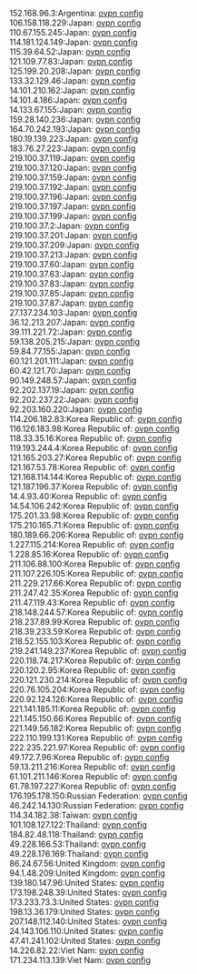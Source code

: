152.168.96.3:Argentina: [ovpn config](vpn/152_168_96_3.ovpn)  
106.158.118.229:Japan: [ovpn config](vpn/106_158_118_229.ovpn)  
110.67.155.245:Japan: [ovpn config](vpn/110_67_155_245.ovpn)  
114.181.124.149:Japan: [ovpn config](vpn/114_181_124_149.ovpn)  
115.39.64.52:Japan: [ovpn config](vpn/115_39_64_52.ovpn)  
121.109.77.83:Japan: [ovpn config](vpn/121_109_77_83.ovpn)  
125.199.20.208:Japan: [ovpn config](vpn/125_199_20_208.ovpn)  
133.32.129.46:Japan: [ovpn config](vpn/133_32_129_46.ovpn)  
14.101.210.162:Japan: [ovpn config](vpn/14_101_210_162.ovpn)  
14.101.4.186:Japan: [ovpn config](vpn/14_101_4_186.ovpn)  
14.133.67.155:Japan: [ovpn config](vpn/14_133_67_155.ovpn)  
159.28.140.236:Japan: [ovpn config](vpn/159_28_140_236.ovpn)  
164.70.242.193:Japan: [ovpn config](vpn/164_70_242_193.ovpn)  
180.19.139.223:Japan: [ovpn config](vpn/180_19_139_223.ovpn)  
183.76.27.223:Japan: [ovpn config](vpn/183_76_27_223.ovpn)  
219.100.37.119:Japan: [ovpn config](vpn/219_100_37_119.ovpn)  
219.100.37.120:Japan: [ovpn config](vpn/219_100_37_120.ovpn)  
219.100.37.159:Japan: [ovpn config](vpn/219_100_37_159.ovpn)  
219.100.37.192:Japan: [ovpn config](vpn/219_100_37_192.ovpn)  
219.100.37.196:Japan: [ovpn config](vpn/219_100_37_196.ovpn)  
219.100.37.197:Japan: [ovpn config](vpn/219_100_37_197.ovpn)  
219.100.37.199:Japan: [ovpn config](vpn/219_100_37_199.ovpn)  
219.100.37.2:Japan: [ovpn config](vpn/219_100_37_2.ovpn)  
219.100.37.201:Japan: [ovpn config](vpn/219_100_37_201.ovpn)  
219.100.37.209:Japan: [ovpn config](vpn/219_100_37_209.ovpn)  
219.100.37.213:Japan: [ovpn config](vpn/219_100_37_213.ovpn)  
219.100.37.60:Japan: [ovpn config](vpn/219_100_37_60.ovpn)  
219.100.37.63:Japan: [ovpn config](vpn/219_100_37_63.ovpn)  
219.100.37.83:Japan: [ovpn config](vpn/219_100_37_83.ovpn)  
219.100.37.85:Japan: [ovpn config](vpn/219_100_37_85.ovpn)  
219.100.37.87:Japan: [ovpn config](vpn/219_100_37_87.ovpn)  
27.137.234.103:Japan: [ovpn config](vpn/27_137_234_103.ovpn)  
36.12.213.207:Japan: [ovpn config](vpn/36_12_213_207.ovpn)  
39.111.221.72:Japan: [ovpn config](vpn/39_111_221_72.ovpn)  
59.138.205.215:Japan: [ovpn config](vpn/59_138_205_215.ovpn)  
59.84.77.155:Japan: [ovpn config](vpn/59_84_77_155.ovpn)  
60.121.201.111:Japan: [ovpn config](vpn/60_121_201_111.ovpn)  
60.42.121.70:Japan: [ovpn config](vpn/60_42_121_70.ovpn)  
90.149.248.57:Japan: [ovpn config](vpn/90_149_248_57.ovpn)  
92.202.137.19:Japan: [ovpn config](vpn/92_202_137_19.ovpn)  
92.202.237.22:Japan: [ovpn config](vpn/92_202_237_22.ovpn)  
92.203.160.220:Japan: [ovpn config](vpn/92_203_160_220.ovpn)  
114.206.182.83:Korea Republic of: [ovpn config](vpn/114_206_182_83.ovpn)  
116.126.183.98:Korea Republic of: [ovpn config](vpn/116_126_183_98.ovpn)  
118.33.35.16:Korea Republic of: [ovpn config](vpn/118_33_35_16.ovpn)  
119.193.244.4:Korea Republic of: [ovpn config](vpn/119_193_244_4.ovpn)  
121.165.203.27:Korea Republic of: [ovpn config](vpn/121_165_203_27.ovpn)  
121.167.53.78:Korea Republic of: [ovpn config](vpn/121_167_53_78.ovpn)  
121.168.114.144:Korea Republic of: [ovpn config](vpn/121_168_114_144.ovpn)  
121.187.196.37:Korea Republic of: [ovpn config](vpn/121_187_196_37.ovpn)  
14.4.93.40:Korea Republic of: [ovpn config](vpn/14_4_93_40.ovpn)  
14.54.106.242:Korea Republic of: [ovpn config](vpn/14_54_106_242.ovpn)  
175.201.33.98:Korea Republic of: [ovpn config](vpn/175_201_33_98.ovpn)  
175.210.165.71:Korea Republic of: [ovpn config](vpn/175_210_165_71.ovpn)  
180.189.66.206:Korea Republic of: [ovpn config](vpn/180_189_66_206.ovpn)  
1.227.115.214:Korea Republic of: [ovpn config](vpn/1_227_115_214.ovpn)  
1.228.85.16:Korea Republic of: [ovpn config](vpn/1_228_85_16.ovpn)  
211.106.88.100:Korea Republic of: [ovpn config](vpn/211_106_88_100.ovpn)  
211.107.226.105:Korea Republic of: [ovpn config](vpn/211_107_226_105.ovpn)  
211.229.217.66:Korea Republic of: [ovpn config](vpn/211_229_217_66.ovpn)  
211.247.42.35:Korea Republic of: [ovpn config](vpn/211_247_42_35.ovpn)  
211.47.119.43:Korea Republic of: [ovpn config](vpn/211_47_119_43.ovpn)  
218.148.244.57:Korea Republic of: [ovpn config](vpn/218_148_244_57.ovpn)  
218.237.89.99:Korea Republic of: [ovpn config](vpn/218_237_89_99.ovpn)  
218.39.233.59:Korea Republic of: [ovpn config](vpn/218_39_233_59.ovpn)  
218.52.155.103:Korea Republic of: [ovpn config](vpn/218_52_155_103.ovpn)  
219.241.149.237:Korea Republic of: [ovpn config](vpn/219_241_149_237.ovpn)  
220.118.74.217:Korea Republic of: [ovpn config](vpn/220_118_74_217.ovpn)  
220.120.2.95:Korea Republic of: [ovpn config](vpn/220_120_2_95.ovpn)  
220.121.230.214:Korea Republic of: [ovpn config](vpn/220_121_230_214.ovpn)  
220.76.105.204:Korea Republic of: [ovpn config](vpn/220_76_105_204.ovpn)  
220.92.124.126:Korea Republic of: [ovpn config](vpn/220_92_124_126.ovpn)  
221.141.185.11:Korea Republic of: [ovpn config](vpn/221_141_185_11.ovpn)  
221.145.150.66:Korea Republic of: [ovpn config](vpn/221_145_150_66.ovpn)  
221.149.56.182:Korea Republic of: [ovpn config](vpn/221_149_56_182.ovpn)  
222.110.199.131:Korea Republic of: [ovpn config](vpn/222_110_199_131.ovpn)  
222.235.221.97:Korea Republic of: [ovpn config](vpn/222_235_221_97.ovpn)  
49.172.7.96:Korea Republic of: [ovpn config](vpn/49_172_7_96.ovpn)  
59.13.211.216:Korea Republic of: [ovpn config](vpn/59_13_211_216.ovpn)  
61.101.211.146:Korea Republic of: [ovpn config](vpn/61_101_211_146.ovpn)  
61.78.197.227:Korea Republic of: [ovpn config](vpn/61_78_197_227.ovpn)  
176.195.178.150:Russian Federation: [ovpn config](vpn/176_195_178_150.ovpn)  
46.242.14.130:Russian Federation: [ovpn config](vpn/46_242_14_130.ovpn)  
114.34.182.38:Taiwan: [ovpn config](vpn/114_34_182_38.ovpn)  
101.108.127.122:Thailand: [ovpn config](vpn/101_108_127_122.ovpn)  
184.82.48.118:Thailand: [ovpn config](vpn/184_82_48_118.ovpn)  
49.228.166.53:Thailand: [ovpn config](vpn/49_228_166_53.ovpn)  
49.228.176.169:Thailand: [ovpn config](vpn/49_228_176_169.ovpn)  
86.24.67.56:United Kingdom: [ovpn config](vpn/86_24_67_56.ovpn)  
94.1.48.209:United Kingdom: [ovpn config](vpn/94_1_48_209.ovpn)  
139.180.147.96:United States: [ovpn config](vpn/139_180_147_96.ovpn)  
173.198.248.39:United States: [ovpn config](vpn/173_198_248_39.ovpn)  
173.233.73.3:United States: [ovpn config](vpn/173_233_73_3.ovpn)  
198.13.36.179:United States: [ovpn config](vpn/198_13_36_179.ovpn)  
207.148.112.140:United States: [ovpn config](vpn/207_148_112_140.ovpn)  
24.143.106.110:United States: [ovpn config](vpn/24_143_106_110.ovpn)  
47.41.241.102:United States: [ovpn config](vpn/47_41_241_102.ovpn)  
14.226.82.22:Viet Nam: [ovpn config](vpn/14_226_82_22.ovpn)  
171.234.113.139:Viet Nam: [ovpn config](vpn/171_234_113_139.ovpn)  
